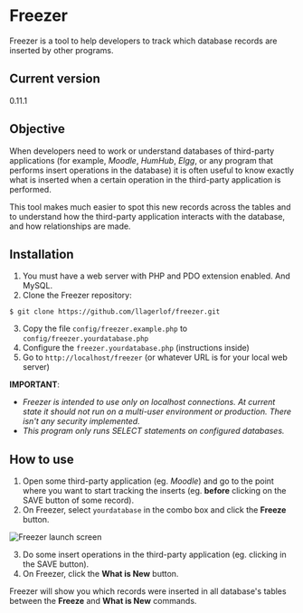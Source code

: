 # Freezer
Freezer is a tool to help developers to track which database records are inserted by other programs.

## Current version
0.11.1

## Objective
When developers need to work or understand databases of third-party applications (for example, *Moodle*, *HumHub*, *Elgg*, or any program that performs insert operations in the database) it is often useful to know exactly what is inserted when a certain operation in the third-party application is performed.

This tool makes much easier to spot this new records across the tables and to understand how the third-party application interacts with the database, and how relationships are made.

## Installation
1. You must have a web server with PHP and PDO extension enabled. And MySQL.
2. Clone the Freezer repository:

```
$ git clone https://github.com/llagerlof/freezer.git
```

3. Copy the file `config/freezer.example.php` to `config/freezer.yourdatabase.php`
4. Configure the `freezer.yourdatabase.php` (instructions inside)
5. Go to `http://localhost/freezer` (or whatever URL is for your local web server)

**IMPORTANT**:
- *Freezer is intended to use only on localhost connections. At current state it should not run on a multi-user environment or production. There isn't any security implemented.*
- *This program only runs SELECT statements on configured databases.*

## How to use
1. Open some third-party application (eg. *Moodle*) and go to the point where you want to start tracking the inserts (eg. **before** clicking on the SAVE button of some record).
2. On Freezer, select `yourdatabase` in the combo box and click the **Freeze** button.

![Freezer launch screen](https://i.imgur.com/9VfVvHe.png)

3. Do some insert operations in the third-party application (eg. clicking in the SAVE button).
4. On Freezer, click the **What is New** button.

Freezer will show you which records were inserted in all database's tables between the **Freeze** and **What is New** commands.
